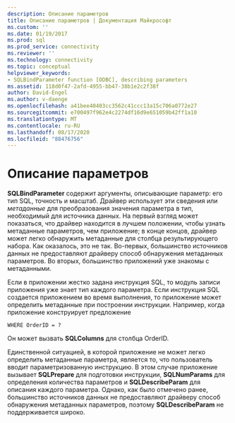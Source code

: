 ```yaml
---
description: Описание параметров
title: Описание параметров | Документация Майкрософт
ms.custom: ''
ms.date: 01/19/2017
ms.prod: sql
ms.prod_service: connectivity
ms.reviewer: ''
ms.technology: connectivity
ms.topic: conceptual
helpviewer_keywords:
- SQLBindParameter function [ODBC], describing parameters
ms.assetid: 118d0f47-2afd-4955-bb47-38b1e2c2f38f
author: David-Engel
ms.author: v-daenge
ms.openlocfilehash: a41bee40403cc3562c41ccc13a15c706a0772e27
ms.sourcegitcommit: e700497f962e4c2274df16d9e651059b42ff1a10
ms.translationtype: MT
ms.contentlocale: ru-RU
ms.lasthandoff: 08/17/2020
ms.locfileid: "88476756"
---
```

# <a name="describing-parameters"></a>Описание параметров
**SQLBindParameter** содержит аргументы, описывающие параметр: его тип SQL, точность и масштаб. Драйвер использует эти сведения или *метаданные* для преобразования значения параметра в тип, необходимый для источника данных. На первый взгляд может показаться, что драйвер находится в лучшем положении, чтобы узнать метаданные параметров, чем приложение; в конце концов, драйвер может легко обнаружить метаданные для столбца результирующего набора. Как оказалось, это не так. Во-первых, большинство источников данных не предоставляют драйверу способ обнаружения метаданных параметров. Во вторых, большинство приложений уже знакомы с метаданными.  
  
 Если в приложении жестко задана инструкция SQL, то модуль записи приложения уже знает тип каждого параметра. Если инструкция SQL создается приложением во время выполнения, то приложение может определить метаданные при построении инструкции. Например, когда приложение конструирует предложение  
  
```  
WHERE OrderID = ?  
```  
  
 Он может вызвать **SQLColumns** для столбца OrderID.  
  
 Единственной ситуацией, в которой приложение не может легко определить метаданные параметра, является то, что пользователь вводит параметризованную инструкцию. В этом случае приложение вызывает **SQLPrepare** для подготовки инструкции, **SQLNumParams** для определения количества параметров и **SQLDescribeParam** для описания каждого параметра. Однако, как было отмечено ранее, большинство источников данных не предоставляют драйверу способ обнаружения метаданных параметров, поэтому **SQLDescribeParam** не поддерживается широко.
